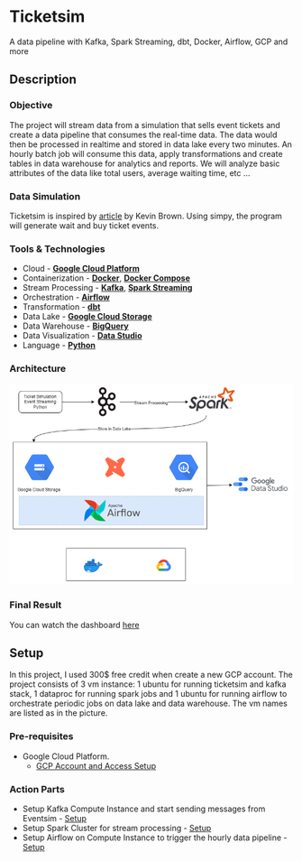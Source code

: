 # Ticketsim
A data pipeline with Kafka, Spark Streaming, dbt, Docker, Airflow, GCP and more

## Description

### Objective

The project will stream data from a simulation that sells event tickets and create a data pipeline that consumes the real-time data. The data would then be processed in realtime and stored in data lake every two minutes. An hourly batch job will consume this data, apply transformations and create tables in data warehouse for analytics and reports. We will analyze basic attributes of the data like total users, average waiting time, etc ...

### Data Simulation

Ticketsim is inspired by [article](https://towardsdatascience.com/simulating-real-life-events-in-python-with-simpy-619ffcdbf81f) by Kevin Brown. Using simpy, the program will generate wait and buy ticket events.

### Tools & Technologies

- Cloud - [**Google Cloud Platform**](https://cloud.google.com)
- Containerization - [**Docker**](https://www.docker.com), [**Docker Compose**](https://docs.docker.com/compose/)
- Stream Processing - [**Kafka**](https://kafka.apache.org), [**Spark Streaming**](https://spark.apache.org/docs/latest/streaming-programming-guide.html)
- Orchestration - [**Airflow**](https://airflow.apache.org)
- Transformation - [**dbt**](https://www.getdbt.com)
- Data Lake - [**Google Cloud Storage**](https://cloud.google.com/storage)
- Data Warehouse - [**BigQuery**](https://cloud.google.com/bigquery)
- Data Visualization - [**Data Studio**](https://datastudio.google.com/overview)
- Language - [**Python**](https://www.python.org)

### Architecture

![ticketsim-architecture](images/architecture.png)

### Final Result

You can watch the dashboard [here](https://datastudio.google.com/reporting/34d7baf7-507a-43fc-b678-bc0e8456e05b)

## Setup

In this project, I used 300$ free credit when create a new GCP account. The project consists of 3 vm instance: 1 ubuntu for running ticketsim and kafka stack, 1 dataproc for running spark jobs and 1 ubuntu for running airflow to orchestrate periodic jobs on data lake and data warehouse. The vm names are listed as in the picture.

### Pre-requisites

- Google Cloud Platform. 
  - [GCP Account and Access Setup](setup/gcp.md)

### Action Parts


- Setup Kafka Compute Instance and start sending messages from Eventsim - [Setup](kafka/README.md)
- Setup Spark Cluster for stream processing - [Setup](setup/spark.md)
- Setup Airflow on Compute Instance to trigger the hourly data pipeline - [Setup](setup/airflow.md)
